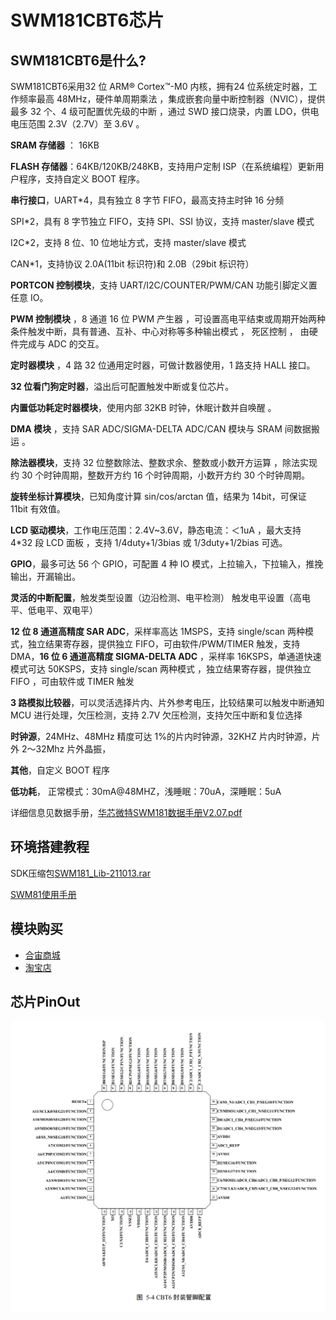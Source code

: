 # SWM181CBT6芯片

## SWM181CBT6是什么?

SWM181CBT6采用32 位 ARM® Cortex™-M0 内核，拥有24 位系统定时器，工作频率最高 48MHz，硬件单周期乘法 ，集成嵌套向量中断控制器（NVIC），提供最多 32 个、4 级可配置优先级的中断 ，通过 SWD 接口烧录，内置 LDO，供电电压范围 2.3V（2.7V）至 3.6V 。

**SRAM 存储器** ： 16KB

**FLASH 存储器**：64KB/120KB/248KB，支持用户定制 ISP（在系统编程）更新用户程序，支持自定义 BOOT 程序。

**串行接口**，UART*4，具有独立 8 字节 FIFO，最高支持主时钟 16 分频

SPI*2，具有 8 字节独立 FIFO，支持 SPI、SSI 协议，支持 master/slave 模式

I2C*2，支持 8 位、10 位地址方式，支持 master/slave 模式

CAN*1，支持协议 2.0A(11bit 标识符)和 2.0B（29bit 标识符）

**PORTCON 控制模块**，支持 UART/I2C/COUNTER/PWM/CAN 功能引脚定义置任意 IO。

**PWM 控制模块** ，8 通道 16 位 PWM 产生器 ，可设置高电平结束或周期开始两种条件触发中断，具有普通、互补、中心对称等多种输出模式 ， 死区控制 ， 由硬件完成与 ADC 的交互。

**定时器模块** ，4 路 32 位通用定时器，可做计数器使用，1 路支持 HALL 接口。

**32 位看门狗定时器**，溢出后可配置触发中断或复位芯片。

**内置低功耗定时器模块**，使用内部 32KB 时钟，休眠计数并自唤醒 。

**DMA 模块** ，支持 SAR ADC/SIGMA-DELTA ADC/CAN 模块与 SRAM 间数据搬运 。

**除法器模块**，支持 32 位整数除法、整数求余、整数或小数开方运算 ，除法实现约 30 个时钟周期，整数开方约 16 个时钟周期，小数开方约 30 个时钟周期。

**旋转坐标计算模块**，已知角度计算 sin/cos/arctan 值，结果为 14bit，可保证 11bit 有效值。

**LCD 驱动模块**，工作电压范围：2.4V~3.6V，静态电流：＜1uA ，最大支持 4*32 段 LCD 面板 ，支持 1/4duty+1/3bias 或 1/3duty+1/2bias 可选。

**GPIO**，最多可达 56 个 GPIO，可配置 4 种 IO 模式，上拉输入，下拉输入，推挽输出，开漏输出。

**灵活的中断配置**，触发类型设置（边沿检测、电平检测） 触发电平设置（高电平、低电平、双电平）

**12 位 8 通道高精度 SAR ADC**，采样率高达 1MSPS，支持 single/scan 两种模式，独立结果寄存器，提供独立 FIFO，可由软件/PWM/TIMER 触发，支持 DMA，**16 位 6 通道高精度 SIGMA-DELTA ADC** ，采样率 16KSPS，单通道快速模式可达 50KSPS，支持 single/scan 两种模式 ，独立结果寄存器，提供独立 FIFO ，可由软件或 TIMER 触发

**3 路模拟比较器**，可以灵活选择片内、片外参考电压，比较结果可以触发中断通知 MCU 进行处理，欠压检测，支持 2.7V 欠压检测，支持欠压中断和复位选择

**时钟源**，24MHz、48MHz 精度可达 1%的片内时钟源，32KHZ 片内时钟源，片外 2～32Mhz 片外晶振，

**其他**，自定义 BOOT 程序

**低功耗**， 正常模式：30mA@48MHZ，浅睡眠：70uA，深睡眠：5uA

详细信息见数据手册，[华芯微特SWM181数据手册V2.07.pdf](https://cdn.openluat-luatcommunity.openluat.com/attachment/20220721163511464_华芯微特SWM181数据手册V2.07.pdf)

## 环境搭建教程

SDK压缩包[SWM181_Lib-211013.rar](https://cdn.openluat-luatcommunity.openluat.com/attachment/20220721163704765_SWM181_Lib-211013.rar)

[SWM81使用手册](https://wiki.luatos.com/chips/swm181/swm181.html)

## 模块购买

* [合宙商城](https://appc6kjfor22343.h5.xiaoeknow.com)
* [淘宝店](https://luat.taobao.com)

## 芯片PinOut

![image-20220721164050533](img/image-20220721164050533.png)
